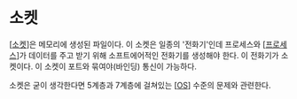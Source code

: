 # 소켓

[[소켓]]은 메모리에 생성된 파일이다. 이 소켓은 일종의 '전화기'인데 프로세스와 [[프로세스]]가 데이터를 주고 받기 위해 소프트에어적인 전화기를 생성해야 한다. 이 전화기가 소켓이다. 이 소켓이 포트와 묶여야(바인딩) 통신이 가능하다. 

소켓은 굳이 생각한다면 5계층과 7계층에 걸쳐있는 [[OS]] 수준의 문제와 관련한다. 

[//begin]: # "Autogenerated link references for markdown compatibility"
[소켓]: 소켓.md "소켓"
[프로세스]: 프로세스.md "프로세스"
[OS]: OS.md "OS"
[//end]: # "Autogenerated link references"